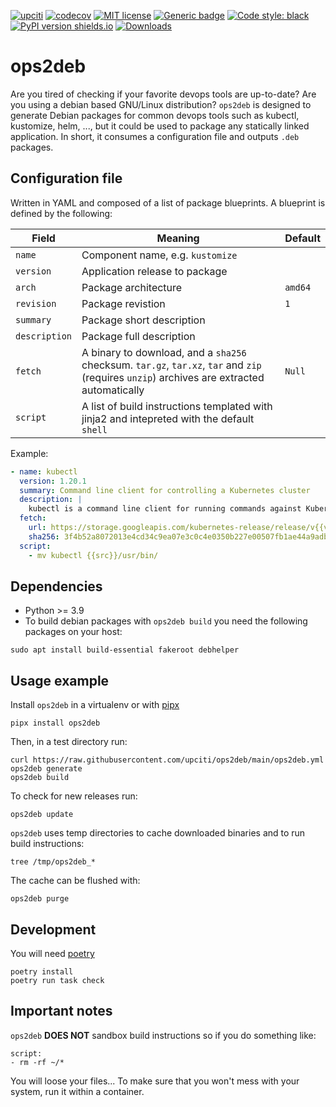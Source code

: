 [![upciti](https://circleci.com/gh/upciti/ops2deb.svg?style=svg)](https://circleci.com/gh/upciti/ops2deb)
[![codecov](https://codecov.io/gh/upciti/ops2deb/branch/main/graph/badge.svg)](https://codecov.io/gh/upciti/ops2deb)
[![MIT license](https://img.shields.io/badge/License-MIT-blue.svg)](https://lbesson.mit-license.org/)
[![Generic badge](https://img.shields.io/badge/type_checked-mypy-informational.svg)](https://mypy.readthedocs.io/en/stable/introduction.html)
[![Code style: black](https://img.shields.io/badge/code%20style-black-000000.svg)](https://github.com/ambv/black)
[![PyPI version shields.io](https://img.shields.io/pypi/v/ops2deb.svg)](https://pypi.python.org/pypi/ops2deb/)
[![Downloads](https://static.pepy.tech/personalized-badge/ops2deb?period=total&units=international_system&left_color=blue&right_color=green&left_text=Downloads)](https://pepy.tech/project/ops2deb)

# ops2deb

Are you tired of checking if your favorite devops tools are up-to-date? Are you using a debian based GNU/Linux distribution? 
`ops2deb` is designed to generate Debian packages for common devops tools such as kubectl, kustomize, helm, ...,
but it could be used to package any statically linked application. In short, it consumes a configuration file and outputs `.deb` packages.

## Configuration file

Written in YAML and composed of a list of package blueprints. A blueprint is defined by the following:


| Field         | Meaning                                                                                                                                    | Default      |
| ------------- | ----------------------------------------------------------------------------------------------------------------------------------------   | ------------ |
| `name`        | Component name, e.g. `kustomize`                                                                                                           |              |
| `version`     | Application release to package                                                                                                             |              |
| `arch`        | Package architecture                                                                                                                       | `amd64`      |
| `revision`    | Package revistion                                                                                                                          | `1`          |
| `summary`     | Package short description                                                                                                                  |              |
| `description` | Package full description                                                                                                                   |              |
| `fetch`       | A binary to download, and a `sha256` checksum. `tar.gz`, `tar.xz`, `tar` and `zip` (requires `unzip`) archives are extracted automatically | `Null`       |
| `script`      | A list of build instructions templated with jinja2 and intepreted with the default `shell`                                                 |              |

Example: 

```yaml
- name: kubectl
  version: 1.20.1
  summary: Command line client for controlling a Kubernetes cluster
  description: |
    kubectl is a command line client for running commands against Kubernetes clusters.
  fetch:
    url: https://storage.googleapis.com/kubernetes-release/release/v{{version}}/bin/linux/amd64/kubectl
    sha256: 3f4b52a8072013e4cd34c9ea07e3c0c4e0350b227e00507fb1ae44a9adbf6785
  script:
    - mv kubectl {{src}}/usr/bin/
```

## Dependencies

* Python >= 3.9
* To build debian packages with `ops2deb build` you need the following packages on your host:

```shell
sudo apt install build-essential fakeroot debhelper
```

## Usage example

Install `ops2deb` in a virtualenv or with [pipx](https://github.com/pipxproject/pipx)

```shell
pipx install ops2deb
```

Then, in a test directory run:

```shell
curl https://raw.githubusercontent.com/upciti/ops2deb/main/ops2deb.yml
ops2deb generate
ops2deb build
```

To check for new releases run:

```shell
ops2deb update
```

`ops2deb` uses temp directories to cache downloaded binaries and to run build instructions:

```shell
tree /tmp/ops2deb_*
```

The cache can be flushed with:
```shell
ops2deb purge
```

## Development

You will need [poetry](https://python-poetry.org/)

```shell
poetry install
poetry run task check
```

## Important notes

`ops2deb` **DOES NOT** sandbox build instructions so if you do something like:

```shell
script:
- rm -rf ~/*
```

You will loose your files... To make sure that you won't mess with your system, run it within a container.
